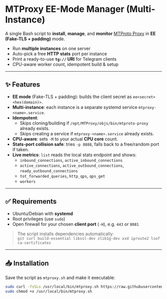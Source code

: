 # MTProxy EE-Mode Manager (Multi-Instance)

A single Bash script to **install**, **manage**, and **monitor** [MTProto Proxy](https://core.telegram.org/mtproto/mtproto-standalone) in **EE (Fake-TLS + padding)** mode.

- Run **multiple instances** on one server
- Auto-pick a free **HTTP stats** port per instance
- Print a ready-to-use **`tg://` URI** for Telegram clients
- CPU-aware worker count, idempotent build & setup

---

## ✨ Features

- **EE mode** (Fake-TLS + padding): builds the client secret as `ee<secret><hex(domain)>`.
- **Multi-instance**: each instance is a separate systemd service `mtproxy-<name>.service`.
- **Idempotent**:
  - Skips cloning/building if `/opt/MTProxy/objs/bin/mtproto-proxy` already exists.
  - Skips creating a service if `mtproxy-<name>.service` already exists.
- **CPU-aware**: sets `-M` to your actual **CPU core** count.
- **Stats-port collision safe**: tries `-p 8888`, falls back to a free/random port if taken.
- **Live metrics**: `list` reads the local stats endpoint and shows:
  - `inbound_connections`, `active_inbound_connections`
  - `active_connections`, `active_outbound_connections`, `ready_outbound_connections`
  - `tot_forwarded_queries`, `http_qps`, `qps_get`
  - `workers`

---

## ✅ Requirements

- Ubuntu/Debian with **systemd**
- Root privileges (use `sudo`)
- Open firewall for your chosen **client port** (`-H`), e.g. `443` or `8081`

> The script installs dependencies automatically:  
> `git curl build-essential libssl-dev zlib1g-dev xxd iproute2 lsof ca-certificates`

---

## 📥 Installation

Save the script as `mtproxy.sh` and make it executable:

```bash
sudo curl -fsSLo /usr/local/bin/mtproxy.sh https://raw.githubusercontent.com/<YOUR_GH_USER>/<YOUR_REPO>/main/mtproxy.sh
sudo chmod +x /usr/local/bin/mtproxy.sh
